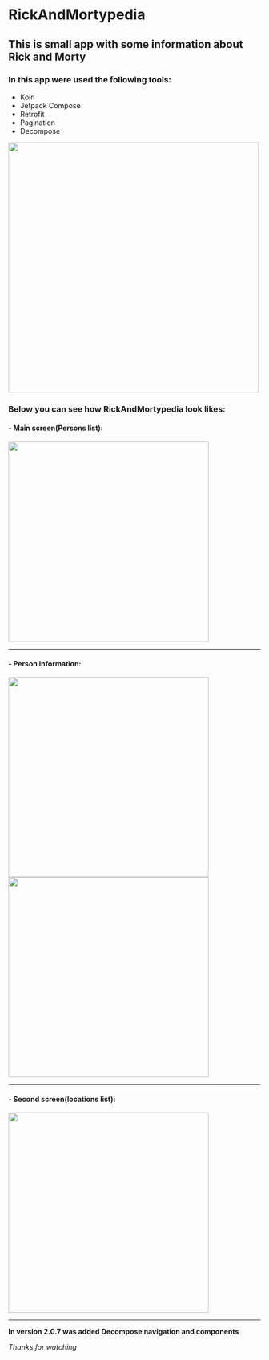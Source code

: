 # RickAndMortypedia
## This is small app with some information about Rick and Morty
### In this app were used the following tools:
- Koin
- Jetpack Compose
- Retrofit
- Pagination
- Decompose

<img src="https://steamuserimages-a.akamaihd.net/ugc/440577537831767359/076AA934B10F4717B4A05F62BA33515D4ECE364F/?imw=512&amp;imh=397&amp;ima=fit&amp;impolicy=Letterbox&amp;imcolor=%23000000&amp;letterbox=true" width="500"/> 

 
### Below you can see how RickAndMortypedia look likes:
#### - Main screen(Persons list): #


<img src="https://habrastorage.org/webt/8z/l-/-z/8zl--znho3uvrr88x0jepr_bv-y.png" width="400"/>

***

#### - Person information:


<div id="header" align="start">
<img src="https://habrastorage.org/webt/ne/5u/2d/ne5u2db8ilv5baywpf2r8dok0fw.png" width="400"/> 
  <img src="https://habrastorage.org/webt/sp/ug/ml/spugmlynnp_8ugsbvrui77r7xso.png" width="400"/> 
  </div> 

***

#### - Second screen(locations list): #


<img src="https://habrastorage.org/webt/cs/ek/nx/cseknxmrzdvqr-za7lhwhyqy9va.png" width="400"/> 

***

**In version 2.0.7 was added Decompose navigation and components** 


*Thanks for watching*
